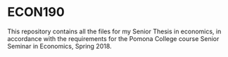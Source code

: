 # ECON190
This repository contains all the files for my Senior Thesis in economics, in accordance with the requirements for the Pomona College course Senior Seminar in Economics, Spring 2018.
